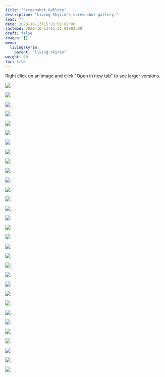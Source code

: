 ```yaml
---
title: "Screenshot Gallery"
description: "Living Skyrim's screenshot gallery."
lead: ""
date: 2020-10-13T15:21:01+02:00
lastmod: 2020-10-13T15:21:01+02:00
draft: false
images: []
menu:
  livingskyrim:
    parent: "living skyrim"
weight: 90
toc: true
---
```


Right click on an image and click "Open in new tab" to see larger versions.

<img src="\images\LSGallery\Gallery1.webp"><br>

<img src="\images\LSGallery\Gallery2.webp"><br>

<img src="\images\LSGallery\Gallery3.webp"><br>

<img src="\images\LSGallery\Gallery4.webp"><br>

<img src="\images\LSGallery\Gallery5.webp"><br>

<img src="\images\LSGallery\Gallery6.webp"><br>

<img src="\images\LSGallery\Gallery7.webp"><br>

<img src="\images\LSGallery\Gallery8.webp"><br>

<img src="\images\LSGallery\Gallery9.webp"><br>

<img src="\images\LSGallery\Gallery10.webp"><br>

<img src="\images\LSGallery\Gallery11.webp"><br>

<img src="\images\LSGallery\Gallery12.webp"><br>

<img src="\images\LSGallery\Gallery13.webp"><br>

<img src="\images\LSGallery\Gallery14.webp"><br>

<img src="\images\LSGallery\Gallery15.webp"><br>

<img src="\images\LSGallery\Gallery16.webp"><br>

<img src="\images\LSGallery\Gallery17.webp"><br>

<img src="\images\LSGallery\Gallery18.webp"><br>

<img src="\images\LSGallery\Gallery19.webp"><br>

<img src="\images\LSGallery\Gallery20.webp"><br>

<img src="\images\LSGallery\Gallery21.webp"><br>

<img src="\images\LSGallery\Gallery22.webp"><br>

<img src="\images\LSGallery\Gallery23.webp"><br>

<img src="\images\LSGallery\Gallery24.webp"><br>

<img src="\images\LSGallery\Gallery25.webp"><br>

<img src="\images\LSGallery\Gallery26.webp"><br>

<img src="\images\LSGallery\Gallery27.webp"><br>

<img src="\images\LSGallery\Gallery28.webp"><br>

<img src="\images\LSGallery\Gallery29.webp"><br>

<img src="\images\LSGallery\Gallery30.webp"><br>

<img src="\images\LSGallery\Gallery31.webp"><br>